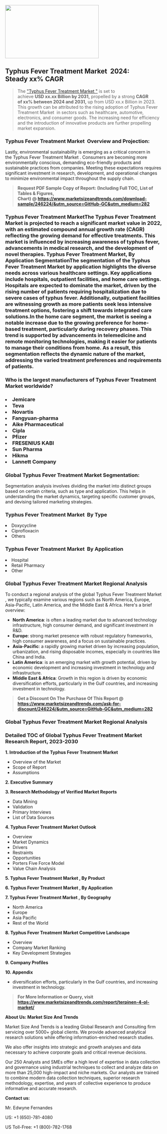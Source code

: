 <p><img class="alignnone size-medium wp-image-20088" src="https://ffe5etoiles.com/wp-content/uploads/2024/12/MST1-300x171.png" alt="" width="300" height="171" /></p><h2 id="ember46" class="ember-view reader-text-block__heading-2">Typhus Fever Treatment Market &nbsp;2024: Steady&nbsp;xx% CAGR</h2><blockquote id="ember47" class="ember-view reader-text-block__blockquote">The&nbsp;<a class="app-aware-link " href="https://www.marketsizeandtrends.com/download-sample/246224/&utm_source=GitHub-GC&utm_medium=282" target="_blank" data-test-app-aware-link="">"Typhus Fever Treatment Market "</a>&nbsp;is set to achieve&nbsp;<strong>USD&nbsp;xx.xx&nbsp;Billion by 2031,</strong>&nbsp;propelled by a strong&nbsp;<strong>CAGR of&nbsp;xx% between 2024 and 2031,</strong>&nbsp;up from USD xx.x Billion in 2023. This growth can be attributed to the rising adoption of&nbsp;Typhus Fever Treatment Market &nbsp;in sectors such as healthcare, automotive, electronics, and consumer goods. The increasing need for efficiency and the introduction of innovative products are further propelling market expansion.</blockquote><h3 id="ember48" class="ember-view reader-text-block__heading-3">Typhus Fever Treatment Market &nbsp;Overview and Projection:</h3><p id="ember49" class="ember-view reader-text-block__paragraph">Lastly, environmental sustainability is emerging as a critical concern in the&nbsp;Typhus Fever Treatment Market . Consumers are becoming more environmentally conscious, demanding eco-friendly products and sustainable practices from companies. Meeting these expectations requires significant investment in research, development, and operational changes to minimize environmental impact throughout the supply chain.</p><blockquote id="ember50" class="ember-view reader-text-block__blockquote"><strong>Request PDF Sample Copy of Report: (Including Full TOC, List of Tables &amp; Figures, Chart)&nbsp;@&nbsp;<strong><a href="https://www.marketsizeandtrends.com/download-sample/246224/&utm_source=GitHub-GC&utm_medium=282" target="_blank">https://www.marketsizeandtrends.com/download-sample/246224/&utm_source=GitHub-GC&utm_medium=282</a></strong></strong></blockquote><h3 class=""> Typhus Fever Treatment MarketThe Typhus Fever Treatment Market is projected to reach a significant market value in 2022, with an estimated compound annual growth rate (CAGR) reflecting the growing demand for effective treatments. This market is influenced by increasing awareness of typhus fever, advancements in medical research, and the development of novel therapies. Typhus Fever Treatment Market, By Application SegmentationThe segmentation of the Typhus Fever Treatment Market by application highlights the diverse needs across various healthcare settings. Key applications include hospitals, outpatient facilities, and home care settings. Hospitals are expected to dominate the market, driven by the rising number of patients requiring hospitalization due to severe cases of typhus fever. Additionally, outpatient facilities are witnessing growth as more patients seek less intensive treatment options, fostering a shift towards integrated care solutions.In the home care segment, the market is seeing a notable increase due to the growing preference for home-based treatment, particularly during recovery phases. This trend is supported by advancements in telemedicine and remote monitoring technologies, making it easier for patients to manage their conditions from home. As a result, this segmentation reflects the dynamic nature of the market, addressing the varied treatment preferences and requirements of patients.</h3><h3 id="" class="">Who is the largest manufacturers of&nbsp;Typhus Fever Treatment Market worldwide?</h3><h3 class=""></Li><Li>Jemicare</Li><Li> Teva</Li><Li> Novartis</Li><Li> Fangyuan-pharma</Li><Li> Aike Pharmaceutical</Li><Li> Cipla</Li><Li> Pfizer</Li><Li> FRESENIUS KABI</Li><Li> Sun Pharma</Li><Li> Hikma</Li><Li> Lannett Company</h3><h3 id="ember53" class="ember-view reader-text-block__heading-3">Global&nbsp;Typhus Fever Treatment Market Segmentation:</h3><p id="ember54" class="ember-view reader-text-block__paragraph">Segmentation analysis involves dividing the market into distinct groups based on certain criteria, such as type and application. This helps in understanding the market dynamics, targeting specific customer groups, and devising tailored marketing strategies.</p><h3 id="" class="">Typhus Fever Treatment Market &nbsp;By Type</h3><p></Li><Li>Doxycycline</Li><Li> Ciprofloxacin</Li><Li> Others</p><h3 id="" class="">Typhus Fever Treatment Market &nbsp;By Application</h3><p class=""></Li><Li>Hospital</Li><Li> Retail Pharmacy</Li><Li> Other</p><h3 id="ember62" class="ember-view reader-text-block__heading-3">Global Typhus Fever Treatment Market Regional Analysis</h3><p id="ember63" class="ember-view reader-text-block__paragraph">To conduct a regional analysis of the global Typhus Fever Treatment Market , we typically examine various regions such as North America, Europe, Asia-Pacific, Latin America, and the Middle East &amp; Africa. Here's a brief overview:</p><ul><li><strong>North America</strong>: is often a leading market due to advanced technology infrastructure, high consumer demand, and significant investment in R&amp;D.</li><li><strong>Europe</strong>: strong market presence with robust regulatory frameworks, high consumer awareness, and a focus on sustainable practices.</li><li><strong>Asia-Pacific</strong>: a rapidly growing market driven by increasing population, urbanization, and rising disposable incomes, especially in countries like China and India.</li><li><strong>Latin America</strong>: is an emerging market with growth potential, driven by economic development and increasing investment in technology and infrastructure.</li><li><strong>Middle East &amp; Africa</strong>: Growth in this region is driven by economic diversification efforts, particularly in the Gulf countries, and increasing investment in technology.</li></ul><blockquote id="ember61" class="ember-view reader-text-block__blockquote"><strong>Get a Discount On The Purchase Of This Report @ <strong><a href="https://html-cleaner.com/" target="">https://www.marketsizeandtrends.com/ask-for-discount/246224/&utm_source=GitHub-GC&utm_medium=282</a></strong></strong></blockquote><h3 id="ember62" class="ember-view reader-text-block__heading-3">Global Typhus Fever Treatment Market Regional Analysis</h3><h3 id="" class="">Detailed TOC of Global Typhus Fever Treatment Market Research Report, 2023-2030</h3><p id="" class=""><strong>1. Introduction of the Typhus Fever Treatment Market </strong></p><ul><li>Overview of the Market</li><li>Scope of Report</li><li>Assumptions</li></ul><p id="" class=""><strong>2. Executive Summary</strong></p><p id="" class=""><strong>3. Research Methodology of Verified Market Reports</strong></p><ul><li>Data Mining</li><li>Validation</li><li>Primary Interviews</li><li>List of Data Sources</li></ul><p id="" class=""><strong>4. Typhus Fever Treatment Market Outlook</strong></p><ul><li>Overview</li><li>Market Dynamics</li><li>Drivers</li><li>Restraints</li><li>Opportunities</li><li>Porters Five Force Model</li><li>Value Chain Analysis</li></ul><p id="" class=""><strong>5. Typhus Fever Treatment Market , By Product</strong></p><p id="" class=""><strong>6. Typhus Fever Treatment Market , By Application</strong></p><p id="" class=""><strong>7. Typhus Fever Treatment Market , By Geography</strong></p><ul><li>North America</li><li>Europe</li><li>Asia Pacific</li><li>Rest of the World</li></ul><p id="" class=""><strong>8. Typhus Fever Treatment Market Competitive Landscape</strong></p><ul><li>Overview</li><li>Company Market Ranking</li><li>Key Development Strategies</li></ul><p id="" class=""><strong>9. Company Profiles</strong></p><p id="" class=""><strong>10. Appendix</strong></p><ul><li>diversification efforts, particularly in the Gulf countries, and increasing investment in technology.</li></ul><blockquote id="ember65" class="ember-view reader-text-block__blockquote"><strong>For More Information or Query, visit <strong><strong><a href="https://html-cleaner.com/" target="">https://www.marketsizeandtrends.com/report/terpinen-4-ol-market/</a></strong></strong></strong></blockquote><p id="" class=""><strong>About Us: Market Size And Trends</strong></p><p id="" class="">Market Size And Trends is a leading Global Research and Consulting firm servicing over 5000+ global clients. We provide advanced analytical research solutions while offering information-enriched research studies.</p><p id="" class="">We also offer insights into strategic and growth analyses and data necessary to achieve corporate goals and critical revenue decisions.</p><p id="" class="">Our 250 Analysts and SMEs offer a high level of expertise in data collection and governance using industrial techniques to collect and analyze data on more than 25,000 high-impact and niche markets. Our analysts are trained to combine modern data collection techniques, superior research methodology, expertise, and years of collective experience to produce informative and accurate research.</p><p id="" class=""><strong>Contact us:</strong></p><p id="" class="">Mr. Edwyne Fernandes</p><p id="" class="">US: +1 (650)-781-4080</p><p id="" class="">US Toll-Free: +1 (800)-782-1768</p>
